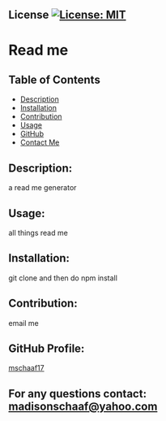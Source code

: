 

## License [![License: MIT](https://img.shields.io/badge/License-MIT-yellow.svg)](https://opensource.org/licenses/MIT)

# Read me
## Table of Contents
* [Description](#description)
* [Installation](#installation:)
* [Contribution](#contribution:)
* [Usage](#Usage:)
* [GitHub](#github-profile)
* [Contact Me](#for-any-questions-contact)

## Description:
a read me generator

## Usage:
all things read me
## Installation:
git clone and then do npm install
## Contribution:
email me

## GitHub Profile:
[mschaaf17](https://github.com/mschaaf17)
## For any questions contact: madisonschaaf@yahoo.com

